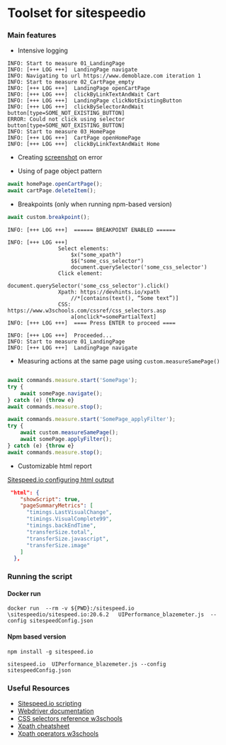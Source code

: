 # Toolset for sitespeedio

### Main features

- Intensive logging
```log
INFO: Start to measure 01_LandingPage
INFO: [+++ LOG +++]  LandingPage navigate
INFO: Navigating to url https://www.demoblaze.com iteration 1
INFO: Start to measure 02_CartPage_empty
INFO: [+++ LOG +++]  LandingPage openCartPage
INFO: [+++ LOG +++]  clickByLinkTextAndWait Cart
INFO: [+++ LOG +++]  LandingPage clickNotExistingButton
INFO: [+++ LOG +++]  clickBySelectorAndWait button[type=SOME_NOT_EXISTING_BUTTON]
ERROR: Could not click using selector button[type=SOME_NOT_EXISTING_BUTTON]
INFO: Start to measure 03_HomePage
INFO: [+++ LOG +++]  CartPage openHomePage
INFO: [+++ LOG +++]  clickByLinkTextAndWait Home
```

- Creating [screenshot](https://www.sitespeed.io/documentation/sitespeed.io/scripting/#screenshot) on error 

- Using of page object pattern

```js
await homePage.openCartPage();
await cartPage.deleteItem();
```

- Breakpoints (only when running npm-based version)

```js
await custom.breakpoint();
```
```log
INFO: [+++ LOG +++]  ====== BREAKPOINT ENABLED ======

INFO: [+++ LOG +++]  
                Select elements: 
                    $x("some_xpath")
                    $$("some_css_selector")
                    document.querySelector('some_css_selector')
                Click element:
                    document.querySelector('some_css_selector').click()
                Xpath: https://devhints.io/xpath
                    //*[contains(text(), “Some text”)]
                CSS: https://www.w3schools.com/cssref/css_selectors.asp
                    a[onclick*=somePartialText]
INFO: [+++ LOG +++]  ==== Press ENTER to proceed ====

INFO: [+++ LOG +++]  Proceeded...
INFO: Start to measure 01_LandingPage
INFO: [+++ LOG +++]  LandingPage navigate

```

- Measuring actions at the same page using ```custom.measureSamePage()```

```js

await commands.measure.start('SomePage');
try {
    await somePage.navigate();
} catch (e) {throw e}
await commands.measure.stop();

await commands.measure.start('SomePage_applyFilter');
try {
    await custom.measureSamePage();
    await somePage.applyFilter();
} catch (e) {throw e}
await commands.measure.stop();  

```


- Customizable html report 

[Sitespeed.io configuring html output](https://www.sitespeed.io/documentation/sitespeed.io/configure-html/) 

```json
 "html": {
    "showScript": true,
    "pageSummaryMetrics": [
      "timings.LastVisualChange",
      "timings.VisualComplete99",
      "timings.backEndTime",
      "transferSize.total",
      "transferSize.javascript",
      "transferSize.image"
    ]
  },
```

### Running the script

#### Docker run

```
docker run  --rm -v ${PWD}:/sitespeed.io  \sitespeedio/sitespeed.io:20.6.2   UIPerformance_blazemeter.js  --config sitespeedConfig.json
```


#### Npm based version

```
npm install -g sitespeed.io
```


```
sitespeed.io  UIPerformance_blazemeter.js --config sitespeedConfig.json 
```


### Useful Resources
- [Sitespeed.io scripting](https://www.sitespeed.io/documentation/sitespeed.io/scripting)
- [Webdriver documentation](https://www.selenium.dev/documentation/webdriver/)
- [CSS selectors reference w3schools](https://www.w3schools.com/cssref/css_selectors.asp)
- [Xpath cheatsheet](https://devhints.io/xpath)
- [Xpath operators w3schools](https://www.w3schools.com/xml/xpath_operators.asp)

